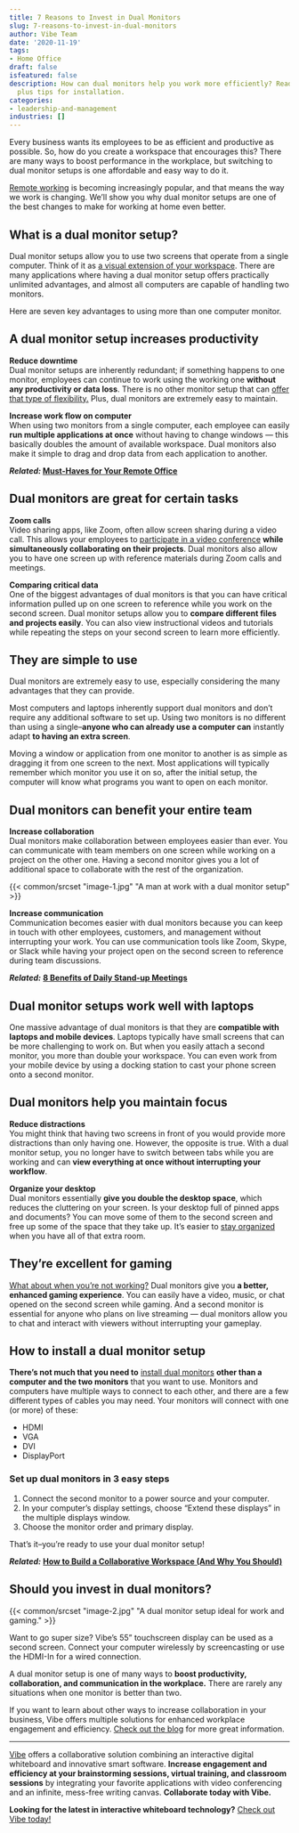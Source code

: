 ```yaml
---
title: 7 Reasons to Invest in Dual Monitors
slug: 7-reasons-to-invest-in-dual-monitors
author: Vibe Team
date: '2020-11-19'
tags:
- Home Office
draft: false
isfeatured: false
description: How can dual monitors help you work more efficiently? Read our top reasons to invest in a dual monitor setup,
  plus tips for installation.
categories:
- leadership-and-management
industries: []
---
```


Every business wants its employees to be as efficient and productive as possible. So, how do you create a workspace that encourages this? There are many ways to boost performance in the workplace, but switching to dual monitor setups is one affordable and easy way to do it.

[Remote working](https://vibe.us/blog/the-vocabulary-of-remote-work/) is becoming increasingly popular, and that means the way we work is changing. We’ll show you why dual monitor setups are one of the best changes to make for working at home even better.

## What is a dual monitor setup?

Dual monitor setups allow you to use two screens that operate from a single computer. Think of it as [a visual extension of your workspace](https://vibe.us/blog/interactive-whiteboard-what-is-it-and-what-does-it-do/). There are many applications where having a dual monitor setup offers practically unlimited advantages, and almost all computers are capable of handling two monitors.

Here are seven key advantages to using more than one computer monitor.

## A dual monitor setup increases productivity

**Reduce downtime**  
Dual monitor setups are inherently redundant; if something happens to one monitor, employees can continue to work using the working one **without any productivity or data loss**. There is no other monitor setup that can [offer that type of flexibility.](https://vibe.us/blog/9-benefits-youre-getting-from-working-from-home/) Plus, dual monitors are extremely easy to maintain.

**Increase work flow on computer**  
When using two monitors from a single computer, each employee can easily **run multiple applications at once** without having to change windows — this basically doubles the amount of available workspace. Dual monitors also make it simple to drag and drop data from each application to another.

***Related:* [Must-Haves for Your Remote Office](https://vibe.us/blog/8-personal-must-haves-for-your-new-remote-office/)**

## Dual monitors are great for certain tasks

**Zoom calls**  
Video sharing apps, like Zoom, often allow screen sharing during a video call. This allows your employees to [participate in a video conference](https://vibe.us/blog/video-conferencing-apps-with-whiteboard/) **while simultaneously collaborating on their projects**. Dual monitors also allow you to have one screen up with reference materials during Zoom calls and meetings.

**Comparing critical data**  
One of the biggest advantages of dual monitors is that you can have critical information pulled up on one screen to reference while you work on the second screen. Dual monitor setups allow you to **compare different files and projects easily**. You can also view instructional videos and tutorials while repeating the steps on your second screen to learn more efficiently.

## They are simple to use

Dual monitors are extremely easy to use, especially considering the many advantages that they can provide.

Most computers and laptops inherently support dual monitors and don’t require any additional software to set up. Using two monitors is no different than using a single–**anyone who can already use a computer can** instantly adapt **to having an extra screen**.

Moving a window or application from one monitor to another is as simple as dragging it from one screen to the next. Most applications will typically remember which monitor you use it on so, after the initial setup, the computer will know what programs you want to open on each monitor.

## Dual monitors can benefit your entire team

**Increase collaboration**  
Dual monitors make collaboration between employees easier than ever. You can communicate with team members on one screen while working on a project on the other one. Having a second monitor gives you a lot of additional space to collaborate with the rest of the organization.

{{< common/srcset "image-1.jpg" "A man at work with a dual monitor setup" >}}

**Increase communication**  
Communication becomes easier with dual monitors because you can keep in touch with other employees, customers, and management without interrupting your work. You can use communication tools like Zoom, Skype, or Slack while having your project open on the second screen to reference during team discussions.

***Related:*** **[8 Benefits of Daily Stand-up Meetings](https://vibe.us/blog/8-benefits-of-daily-stand-up-meetings/)**

## Dual monitor setups work well with laptops

One massive advantage of dual monitors is that they are **compatible with laptops and mobile devices**. Laptops typically have small screens that can be more challenging to work on. But when you easily attach a second monitor, you more than double your workspace. You can even work from your mobile device by using a docking station to cast your phone screen onto a second monitor.

## Dual monitors help you maintain focus

**Reduce distractions**  
You might think that having two screens in front of you would provide more distractions than only having one. However, the opposite is true. With a dual monitor setup, you no longer have to switch between tabs while you are working and can **view everything at once without interrupting your workflow**.

**Organize your desktop**  
Dual monitors essentially **give you double the desktop space**, which reduces the cluttering on your screen. Is your desktop full of pinned apps and documents? You can move some of them to the second screen and free up some of the space that they take up. It’s easier to [stay organized](https://vibe.us/blog/6-great-methods-to-help-you-organize-your-ideas-prior-to-your-meeting/) when you have all of that extra room.

## They’re excellent for gaming

[What about when you’re not working?](https://vibe.us/blog/6-uses-for-digital-whiteboards-outside-of-the-office/) Dual monitors give you **a better, enhanced gaming experience**. You can easily have a video, music, or chat opened on the second screen while gaming. And a second monitor is essential for anyone who plans on live streaming — dual monitors allow you to chat and interact with viewers without interrupting your gameplay.

## How to install a dual monitor setup

**There’s not much that you need to** [install dual monitors](https://www.cedarville.edu/insights/blog/monitor-dual-screen-setup-for-desktop-computers.aspx) **other than a computer and the two monitors** that you want to use. Monitors and computers have multiple ways to connect to each other, and there are a few different types of cables you may need. Your monitors will connect with one (or more) of these:

- HDMI
- VGA
- DVI
- DisplayPort

### Set up dual monitors in 3 easy steps

1. Connect the second monitor to a power source and your computer.
2. In your computer’s display settings, choose “Extend these displays” in the multiple displays window.
3. Choose the monitor order and primary display.

That’s it–you’re ready to use your dual monitor setup!

***Related:*** **[How to Build a Collaborative Workspace (And Why You Should)](https://vibe.us/blog/how-to-build-a-collaborative-workspace-and-why-you-should/)**

## Should you invest in dual monitors?

{{< common/srcset "image-2.jpg" "A dual monitor setup ideal for work and gaming." >}}

Want to go super size? Vibe’s 55” touchscreen display can be used as a second screen. Connect your computer wirelessly by screencasting or use the HDMI-In for a wired connection.

A dual monitor setup is one of many ways to **boost productivity, collaboration, and communication in the workplace.** There are rarely any situations when one monitor is better than two.

If you want to learn about other ways to increase collaboration in your business, Vibe offers multiple solutions for enhanced workplace engagement and efficiency. [Check out the blog](https://vibe.us/blog/) for more great information.



---

[Vibe](https://vibe.us/) offers a collaborative solution combining an interactive digital whiteboard and innovative smart software. **Increase engagement and efficiency at your brainstorming sessions, virtual training, and classroom sessions** by integrating your favorite applications with video conferencing and an infinite, mess-free writing canvas. **Collaborate today with Vibe.**

**Looking for the latest in interactive whiteboard technology?** [Check out Vibe today!](https://vibe.us/order/)
